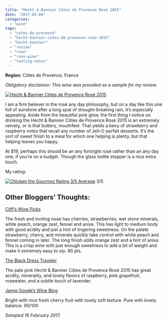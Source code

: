 ```yaml
---
title: "Hecht & Bannier Côtes de Provence Rosé 2015"
date: "2017-03-04"
categories:
  - "wine"
tags:
  - "cotes-de-provence"
  - "hecht-bannier-cotes-de-provence-rose-2015"
  - "hecht-bannier"
  - "review"
  - "rose"
  - "rose-wine"
  - "tasting-notes"
---
```


**Region:** Côtes de Provence, France

_Obligatory disclaimer: This wine was provided as a sample for my review._

[![Hecht & Bannier Côtes de Provence Rosé 2015](http://s3.amazonaws.com/thegourmez-wpmedia/2017/02/Hecht-Bannier-01-334x500.jpg)](http://s3.amazonaws.com/thegourmez-wpmedia/2017/02/Hecht-Bannier-01.jpg)

I am a firm believer in the rosé any day philosophy, but on a day like this one full of sunshine after a long spat of drought-breaking rain, it’s especially appealing. Aside from the beautiful pink glow, the first thing I notice on drinking the Hecht & Bannier Côtes de Provence Rosé 2015 is an extremely velvety, or is that buttery, mouthfeel. That yields a bevy of strawberry and raspberry notes that recall any number of Jell-O parfait desserts. It’s the sort of sweet finish to a meal for which one helping is plenty, but that helping leaves you happy.

At $19, perhaps this should be an any fortnight rosé rather than an any day one, if you’re on a budget. Though the glass bottle stopper is a nice extra touch.

My rating:




<div class="caption">

[![Chicken the Gourmez Rating 3/5 Average](http://s3.amazonaws.com/thegourmez-wpmedia/2009/02/rating_chicken11.gif)](http://s3.amazonaws.com/thegourmez-wpmedia/2009/02/rating_chicken11.gif) 3/5</div>


## **Other Bloggers’ Thoughts:**

[Cliff’s Wine Picks](https://cliffswinepicks.com/2017/01/20/cliffs-wine-picks-seriously-pink-rose-wines-of-provence/)

The fresh and inviting nose has cherries, strawberries, wet stone minerals, white peach, orange zest, fennel and anise. This has light to medium body with good acidity and just a hint of lingering sweetness. On the palate strawberry, cherry, and minerals quickly take control with white peach and fennel coming in later. The long finish adds orange zest and a hint of anise. This is a crisp wine with just enough sweetness to add a bit of weight and make it extremely easy to sip. 90 pts.

[The Black Dress Traveler](http://www.blackdresstraveler.com/2016/05/rose-wine-perfect-summer-sip.html)

The pale pink Hecht & Bannier Côtes de Provence Rosé 2015 has great acidity, minerality, and lovely flavors of raspberry, pink grapefruit, rosewater, and a subtle touch of lavender.

[Jamie Goode’s Wine Blog](http://www.wineanorak.com/wineblog/provence/provence-rose-24-leading-examples-tasted)

Bright with nice fresh cherry fruit with lovely soft texture. Pure with lovely balance. 90/100

_Sampled 16 February 2017._
